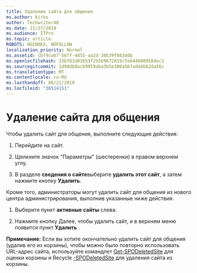 ```yaml
---
title: Удаление сайта для общения
ms.author: kirks
author: Techwriter40
ms.date: 11/27/2018
ms.audience: ITPro
ms.topic: article
ROBOTS: NOINDEX, NOFOLLOW
localization_priority: Normal
ms.assetid: cbf9ca67-56ff-4455-aa2d-30b39f883ddb
ms.openlocfilehash: 33bf81d01653f29369672819cfe8446809584ec1
ms.sourcegitcommit: 1d98db8acb9959aba3b5e308a567ade6b62da56c
ms.translationtype: MT
ms.contentlocale: ru-RU
ms.lasthandoff: 08/22/2019
ms.locfileid: "36514151"
---
```

# <a name="delete-a-communication-site"></a>Удаление сайта для общения

Чтобы удалить сайт для общения, выполните следующие действия: 
  
1. Перейдите на сайт. 
  
2. Щелкните значок "Параметры" (шестеренки) в правом верхнем углу. 
  
3. В разделе **сведения о сайте**выберите **удалить этот сайт**, а затем нажмите кнопку **Удалить**. 
  
Кроме того, администраторы могут удалить сайт для общения из нового центра администрирования, выполнив указанные ниже действия. 
  
1. Выберите пункт **активные сайты** слева. 
  
2. Нажмите кнопку Далее, чтобы удалить сайт, и в верхнем меню появится пункт **Удалить** . 
  
 **Примечание:** Если вы хотите окончательно удалить сайт для общения (удалив его из корзины), чтобы можно было повторно использовать URL-адрес сайта, используйте командлет [Get-SPODeletedSite](https://aka.ms/Get-SPODeletedSite) для оценки корзины и Recycle [-SPODeletedSite](https://aka.ms/Remove-SPODeletedSite) для удаления сайта из корзины. 
  

